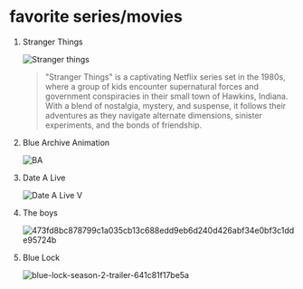 # favorite series/movies
1. Stranger Things

   ![Stranger things](https://github.com/AngeloAguilarSTI/app-dev/assets/168876528/58cee8cb-2d86-4d7e-b4b6-0986f64d1fd5)

   > "Stranger Things" is a captivating Netflix series set in the 1980s, where a group of kids encounter supernatural forces and government conspiracies in their small town of Hawkins, Indiana. With a blend of nostalgia, mystery, and suspense, it follows their adventures as they navigate alternate dimensions, sinister experiments, and the bonds of friendship.

3. Blue Archive Animation

   ![BA](https://github.com/AngeloAguilarSTI/app-dev/assets/168876528/6faa000f-1224-47d5-8778-9c7db6facdbe)

4. Date A Live

   ![Date A Live V](https://github.com/AngeloAguilarSTI/app-dev/assets/168876528/a8ce1d7c-0e89-4890-8bca-5b75d8b58f3e)

5. The boys

   ![473fd8bc878799c1a035cb13c688edd9eb6d240d426abf34e0bf3c1dde95724b](https://github.com/AngeloAguilarSTI/app-dev/assets/168876528/adcf8a92-6ba0-4ca4-a0da-22ae4ca5f982)

6. Blue Lock

   ![blue-lock-season-2-trailer-641c81f17be5a](https://github.com/AngeloAguilarSTI/app-dev/assets/168876528/d8416776-5066-48ed-98f3-b9abc319c669)

